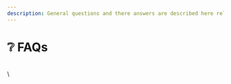 ```yaml
---
description: General questions and there answers are described here related to Multiswap.
---
```


# ❔ FAQs

####

\
\
